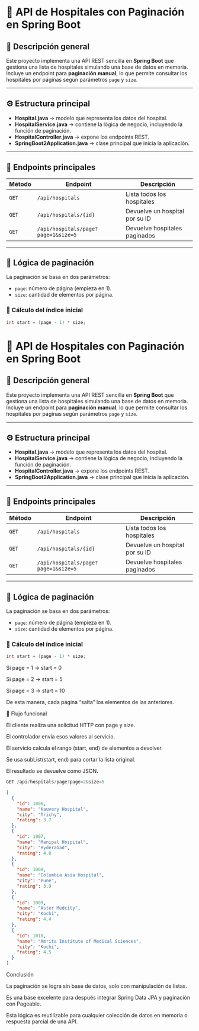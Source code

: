 # 🏥 API de Hospitales con Paginación en Spring Boot

## 📘 Descripción general

Este proyecto implementa una API REST sencilla en **Spring Boot** que gestiona una lista de hospitales simulando una base de datos en memoria.  
Incluye un endpoint para **paginación manual**, lo que permite consultar los hospitales por páginas según parámetros `page` y `size`.

---

## ⚙️ Estructura principal

- **Hospital.java** → modelo que representa los datos del hospital.
- **HospitalService.java** → contiene la lógica de negocio, incluyendo la función de paginación.
- **HospitalController.java** → expone los endpoints REST.
- **SpringBoot2Application.java** → clase principal que inicia la aplicación.

---

## 🚀 Endpoints principales

| Método | Endpoint | Descripción |
|--------|-----------|-------------|
| `GET` | `/api/hospitals` | Lista todos los hospitales |
| `GET` | `/api/hospitals/{id}` | Devuelve un hospital por su ID |
| `GET` | `/api/hospitals/page?page=1&size=5` | Devuelve hospitales paginados |

---

## 🧮 Lógica de paginación

La paginación se basa en dos parámetros:

- `page`: número de página (empieza en 1).
- `size`: cantidad de elementos por página.

### 🔹 Cálculo del índice inicial
```java
int start = (page - 1) * size;
```
# 🏥 API de Hospitales con Paginación en Spring Boot

## 📘 Descripción general

Este proyecto implementa una API REST sencilla en **Spring Boot** que gestiona una lista de hospitales simulando una base de datos en memoria.  
Incluye un endpoint para **paginación manual**, lo que permite consultar los hospitales por páginas según parámetros `page` y `size`.

---

## ⚙️ Estructura principal

- **Hospital.java** → modelo que representa los datos del hospital.  
- **HospitalService.java** → contiene la lógica de negocio, incluyendo la función de paginación.  
- **HospitalController.java** → expone los endpoints REST.  
- **SpringBoot2Application.java** → clase principal que inicia la aplicación.

---

## 🚀 Endpoints principales

| Método | Endpoint | Descripción |
|--------|-----------|-------------|
| `GET` | `/api/hospitals` | Lista todos los hospitales |
| `GET` | `/api/hospitals/{id}` | Devuelve un hospital por su ID |
| `GET` | `/api/hospitals/page?page=1&size=5` | Devuelve hospitales paginados |

---

## 🧮 Lógica de paginación

La paginación se basa en dos parámetros:
- `page`: número de página (empieza en 1).
- `size`: cantidad de elementos por página.

### 🔹 Cálculo del índice inicial
```java
int start = (page - 1) * size;
```
Si page = 1 → start = 0

Si page = 2 → start = 5

Si page = 3 → start = 10

De esta manera, cada página “salta” los elementos de las anteriores.

🧠 Flujo funcional

El cliente realiza una solicitud HTTP con page y size.

El controlador envía esos valores al servicio.

El servicio calcula el rango (start, end) de elementos a devolver.

Se usa subList(start, end) para cortar la lista original.

El resultado se devuelve como JSON.

```java
GET /api/hospitals/page?page=2&size=5

```
 

```json
[
  {
    "id": 1006,
    "name": "Kauvery Hospital",
    "city": "Trichy",
    "rating": 3.7
  },
  {
    "id": 1007,
    "name": "Manipal Hospital",
    "city": "Hyderabad",
    "rating": 4.0
  },
  {
    "id": 1008,
    "name": "Columbia Asia Hospital",
    "city": "Pune",
    "rating": 3.9
  },
  {
    "id": 1009,
    "name": "Aster Medcity",
    "city": "Kochi",
    "rating": 4.4
  },
  {
    "id": 1010,
    "name": "Amrita Institute of Medical Sciences",
    "city": "Kochi",
    "rating": 4.5
  }
]

```
Conclusión

La paginación se logra sin base de datos, solo con manipulación de listas.

Es una base excelente para después integrar Spring Data JPA y paginación con Pageable.

Esta lógica es reutilizable para cualquier colección de datos en memoria o respuesta parcial de una API.

